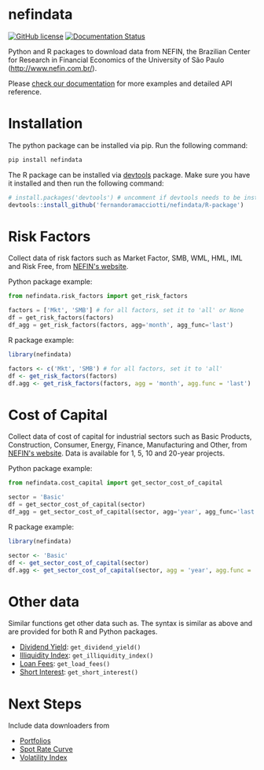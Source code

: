 # nefindata
[![GitHub license](https://img.shields.io/github/license/Naereen/StrapDown.js.svg)](https://github.com/fernandoramacciotti/nefindata/blob/master/LICENSE) 
[![Documentation Status](https://readthedocs.org/projects/nefindata/badge/?version=latest)](http://nefindata.readthedocs.io/?badge=latest) 

Python and R packages to download data from NEFIN, the Brazilian Center for Research in Financial Economics of the University of São Paulo (http://www.nefin.com.br/).  

Please [check our documentation](http://nefindata.readthedocs.io/?badge=latest) for more examples and detailed API reference.

# Installation
The python package can be installed via pip. Run the following command:
```sh
pip install nefindata
```

The R package can be installed via [devtools](https://github.com/r-lib/devtools) package. Make sure you have it installed and then run the following command:
```r
# install.packages('devtools') # uncomment if devtools needs to be installed
devtools::install_github('fernandoramacciotti/nefindata/R-package')
```

# Risk Factors
Collect data of risk factors such as Market Factor, SMB, WML, HML, IML and Risk Free, from [NEFIN's website](http://www.nefin.com.br/risk_factors.html).

Python package example:
```python
from nefindata.risk_factors import get_risk_factors

factors = ['Mkt', 'SMB'] # for all factors, set it to 'all' or None
df = get_risk_factors(factors)
df_agg = get_risk_factors(factors, agg='month', agg_func='last')
```

R package example:
```r
library(nefindata)

factors <- c('Mkt', 'SMB') # for all factors, set it to 'all'
df <- get_risk_factors(factors)
df.agg <- get_risk_factors(factors, agg = 'month', agg.func = 'last')
```
# Cost of Capital
Collect data of cost of capital for industrial sectors such as Basic Products, Construction, Consumer, Energy, Finance, Manufacturing and Other, from [NEFIN's website](http://www.nefin.com.br/cost_of_capital.html).
Data is available for 1, 5, 10 and 20-year projects.

Python package example:
```python
from nefindata.cost_capital import get_sector_cost_of_capital

sector = 'Basic'
df = get_sector_cost_of_capital(sector)
df_agg = get_sector_cost_of_capital(sector, agg='year', agg_func='last')
```

R package example:
```r
library(nefindata)

sector <- 'Basic'
df <- get_sector_cost_of_capital(sector)
df.agg <- get_sector_cost_of_capital(sector, agg = 'year', agg.func = 'last')
```

# Other data
Similar functions get other data such as. The syntax is similar as above and are provided for both R and Python packages.
* [Dividend Yield](http://www.nefin.com.br/dividend_yield.html): `get_dividend_yield()`
* [Illiquidity Index](http://www.nefin.com.br/illiquidity_index.html): `get_illiquidity_index()`
* [Loan Fees](http://www.nefin.com.br/loan_fees.html): `get_load_fees()`
* [Short Interest](http://www.nefin.com.br/short_interest.html): `get_short_interest()`

# Next Steps
Include data downloaders from
* [Portfolios](http://www.nefin.com.br/portfolios.html)
* [Spot Rate Curve](http://www.nefin.com.br/spot_rate_curve.html)
* [Volatility Index](http://www.nefin.com.br/volatility_index.html)